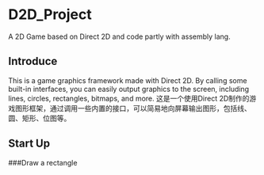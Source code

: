 # D2D_Project
A 2D Game based on Direct 2D and code partly with assembly lang.
## Introduce
This is a game graphics framework made with Direct 2D. By calling some built-in interfaces, you can easily output graphics to the screen, including lines, circles, rectangles, bitmaps, and more.
这是一个使用Direct 2D制作的游戏图形框架，通过调用一些内置的接口，可以简易地向屏幕输出图形，包括线、圆、矩形、位图等。

## Start Up
###Draw a rectangle
